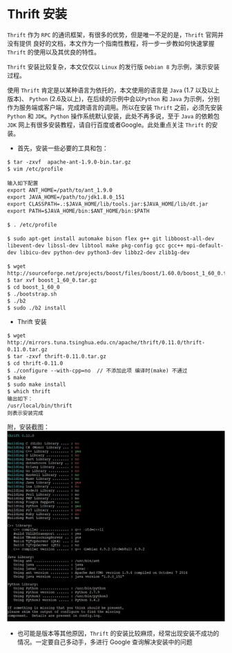 # Thrift 安装

`Thrift` 作为 `RPC` 的通讯框架，有很多的优势，但是唯一不足的是，`Thrift` 官网并没有提供
良好的文档，本文作为一个指南性教程，将一步一步教如何快速掌握 `Thrift` 的使用以及其优良的特性。

`Thrift` 安装比较复杂，本文仅仅以 `Linux` 的发行版 `Debian 8` 为示例，演示安装过程。

使用 `Thrift` 肯定是以某种语言为依托的，本文使用的语言是 `Java` (1.7 以及以上版本)、
`Python` (2.6及以上)，在后续的示例中会以`Python` 和 `Java` 为示例，分别作为服务端或客户端，完成跨语言的调用。所以在安装 `Thrift` 之前，必须先安装 `Python` 和 `JDK`。`Python` 操作系统默认安装，此处不再多说，至于 `Java` 的依赖包 `JDK` 网上有很多安装教程，请自行百度或者Google。此处重点关注 `Thrift` 的安装。

- 首先，安装一些必要的工具和包：   

```shell
$ tar -zxvf  apache-ant-1.9.0-bin.tar.gz
$ vim /etc/profile
    
输入如下配置
export ANT_HOME=/path/to/ant_1.9.0
export JAVA_HOME=/path/to/jdk1.8.0_151
export CLASSPATH=.:$JAVA_HOME/lib/tools.jar:$JAVA_HOME/lib/dt.jar
export PATH=$JAVA_HOME/bin:$ANT_HOME/bin:$PATH
    
$ . /etc/profile
    
$ sudo apt-get install automake bison flex g++ git libboost-all-dev libevent-dev libssl-dev libtool make pkg-config gcc gcc++ mpi-default-dev libicu-dev python-dev python3-dev libbz2-dev zlib1g-dev
    
$ wget http://sourceforge.net/projects/boost/files/boost/1.60.0/boost_1_60_0.tar.gz  
$ tar xvf boost_1_60_0.tar.gz
$ cd boost_1_60_0
$ ./bootstrap.sh
$ ./b2
$ sudo ./b2 install 
```

- Thrift 安装  

```shell
$ wget http://mirrors.tuna.tsinghua.edu.cn/apache/thrift/0.11.0/thrift-0.11.0.tar.gz
$ tar -zxvf thrift-0.11.0.tar.gz
$ cd thrift-0.11.0
$ ./configure --with-cpp=no  // 不添加此项 编译时(make) 不通过
$ make
$ sudo make install
$ which thrift
输出如下：
/usr/local/bin/thrift
则表示安装完成
```
附，安装截图：   
![执行configure 命令之后的截图](../images/debian_thrift_install.jpg)

- 也可能是版本等其他原因，`Thrift` 的安装比较麻烦，经常出现安装不成功的情况。一定要自己多动手，多进行 Google 查询解决安装中的问题


